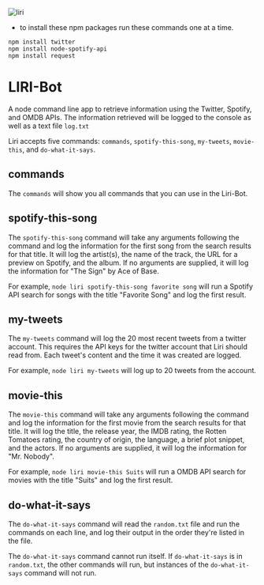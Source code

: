 ![liri](https://user-images.githubusercontent.com/28790452/29443825-5765e730-83a0-11e7-81dc-eba8aabf7685.gif)

* to install these npm packages run these commands one at a time.

```
npm install twitter
npm install node-spotify-api
npm install request
```

# LIRI-Bot
A node command line app to retrieve information using the Twitter, Spotify, and OMDB APIs. The information retrieved will be logged to the console as well as a text file `log.txt`

Liri accepts five commands: `commands`, `spotify-this-song`, `my-tweets`, `movie-this`, and `do-what-it-says`.

## commands ##
The `commands` will show you all commands that you can use in the Liri-Bot.

## spotify-this-song ##
The `spotify-this-song` command will take any arguments following the command and log the information for the first song from the search results for that title. It will log the artist(s), the name of the track, the URL for a preview on Spotify, and the album. If no arguments are supplied, it will log the information for "The Sign" by Ace of Base.

For example, `node liri spotify-this-song favorite song` will run a Spotify API search for songs with the title "Favorite Song" and log the first result.

## my-tweets ##
The `my-tweets` command will log the 20 most recent tweets from a twitter account. This requires the API keys for the twitter account that Liri should read from. Each tweet's content and the time it was created are logged.

For example, `node liri my-tweets` will log up to 20 tweets from the account.

## movie-this ##
The `movie-this` command will take any arguments following the command and log the information for the first movie from the search results for that title. It will log the title, the release year, the IMDB rating, the Rotten Tomatoes rating, the country of origin, the language, a brief plot snippet, and the actors. If no arguments are supplied, it will log the information for "Mr. Nobody".

For example, `node liri movie-this Suits` will run a OMDB API search for movies with the title "Suits" and log the first result.

## do-what-it-says  ##
The `do-what-it-says` command will read the `random.txt` file and run the commands on each line, and log their output in the order they're listed in the file.

The `do-what-it-says` command cannot run itself. If `do-what-it-says` is in `random.txt`, the other commands will run, but instances of the `do-what-it-says` command will not run.
